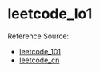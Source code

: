 # leetcode_lo1 

Reference Source:   
- [leetcode_101](https://github.com/changgyhub/leetcode_101.git)    
- [leetcode_cn](https://leetcode-cn.com/)

